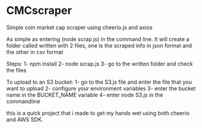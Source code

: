 # CMCscraper
Simple coin market cap scraper using cheerio.js and axios

As simple as entering (node scrap.js) in the command line.
It will create a folder called written with 2 files, one is the scraped info in json format and the other in csv format

Steps:
  1- npm install
  2- node scrap.js
  3- go to the written folder and check the files
  
To upload to an S3 bucket:
  1- go to the S3.js file and enter the file that you want to upload
  2- configure your environment variables
  3- enter the bucket name in the BUCKET_NAME variable
  4- enter node S3.js in the commandline
  
this is a quick project that i made to get my hands wet using both cheerio and AWS SDK.
  
